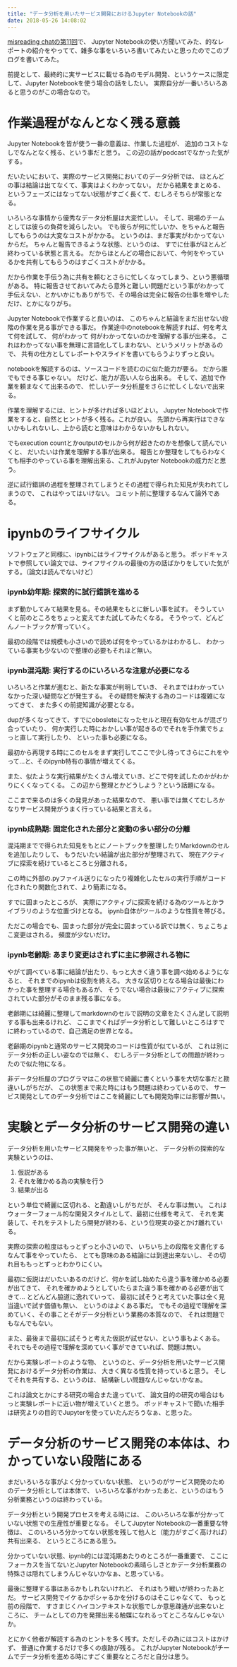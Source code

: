 ```yaml
---
title: "データ分析を用いたサービス開発におけるJupyter Notebookの話"
date: 2018-05-26 14:08:02
---
```


[misreading chatの第11回](https://misreading.chat/2018/05/24/episode-11-the-story-in-the-notebook/)で、
Jupyter Notebookの使い方聞いてみた、的なレポートの紹介をやってて、雑多な事をいろいろ書いてみたいと思ったのでこのブログを書いてみた。

前提として、最終的に実サービスに載せる為のモデル開発、というケースに限定して、Jupyter Notebookを使う場合の話をしたい。
実際自分が一番いろいろあると思うのがこの場合なので。

# 作業過程がなんとなく残る意義

Jupyter Notebookを皆が使う一番の意義は、作業した過程が、
追加のコストなしでなんとなく残る、という事だと思う。
この辺の話がpodcastでなかった気がする。

だいたいにおいて、実際のサービス開発においてのデータ分析では、
ほとんどの事は結論は出てなくて、事実はよくわかってない。
だから結果をまとめる、というフェーズにはなってない状態がすごく長くて、むしろそちらが常態となる。

いろいろな事情から優秀なデータ分析屋は大変忙しい。
そして、現場のチームとしては彼らの負荷を減らしたい。
でも彼らが何に忙しいか、をちゃんと報告してもらうのは大変なコストがかかる。
というのは、まだ事実がわかってないからだ。
ちゃんと報告できるような状態、というのは、
すでに仕事がほとんど終わっている状態と言える。
だからほとんどの場合において、今何をやっているかを共有してもらうのはすごくコストがかかる。

だから作業を手伝う為に共有を頼むとさらに忙しくなってしまう、という悪循環がある。
特に報告させておいてみたら意外と難しい問題だという事がわかって手伝えない、とかいかにもありがちで、その場合は完全に報告の仕事を増やしただけ、とかになりがち。

Jupyter Notebookで作業すると良いのは、
このちゃんと結論をまだ出せない段階の作業を見る事ができる事だ。
作業途中のnotebookを解読すれば、何を考えて何を試して、
何がわかって 何がわかってないのかを理解する事が出来る。
これはわかってない事を無理に言語化してしまわない、というメリットがあるので、
共有の仕方としてレポートやスライドを書いてもらうよりずっと良い。

notebookを解読するのは、ソースコードを読むのに似た能力が要る。
だから誰でもできる事じゃない。
だけど、能力が高い人なら出来る。
そして、追加で作業を頼まなくて出来るので、
忙しいデータ分析屋をさらに忙しくしないで出来る。

作業を理解するには、ヒントが多ければ多いほどよい。
Jupyter Notebookで作業をすると、自然とヒントが多く残る。これが良い。
先頭から再実行はできないかもしれないし、上から読むと意味はわからないかもしれない。

でもexecution countとかoutputのセルから何が起きたのかを想像して読んでいくと、
だいたいは作業を理解する事が出来る。
報告とか整理をしてもらわなくても相手のやっている事を理解出来る、これがJupyter Notebookの威力だと思う。

逆に試行錯誤の過程を整理されてしまうとその過程で得られた知見が失われてしまうので、
これはやってはいけない。
コミット前に整理するなんて論外である。

# ipynbのライフサイクル

ソフトウェアと同様に、ipynbにはライフサイクルがあると思う。
ポッドキャストで参照してい論文では、ライフサイクルの最後の方の話ばかりをしていた気がする。（論文は読んでないけど）

### ipynb幼年期: 探索的に試行錯誤を進める

まず動かしてみて結果を見る。その結果をもとに新しい事を試す。
そうしていくと前のところをちょっと変えてまた試してみたくなる。
そうやって、どんどんノートブックが育っていく。

最初の段階では規模も小さいので読めば何をやっているかはわかるし、
わかっている事実も少ないので整理の必要もそれほど無い。

### ipynb混沌期: 実行するのにいろいろな注意が必要になる

いろいろと作業が進むと、新たな事実が判明していき、
それまではわかっていなかった深い疑問などが発生する。
その疑問を解決する為のコードは複雑になってきて、
また多くの前提知識が必要となる。

dupが多くなってきて、すでにobosleteになったセルと現在有効なセルが混ざり合っていたり、
何か実行した時におかしい事が起きるのでそれを手作業でちょっと直して実行したり、
といった事も必要になる。

最初から再現する時にこのセルをまず実行してここで少し待ってさらにこれをやって…と、そのipynb特有の事情が増えてくる。

また、似たような実行結果がたくさん増えていき、どこで何を試したのかがわかりにくくなってくる。
この辺から整理とかどうしよう？という話題になる。

ここまで来るのは多くの発見があった結果なので、
悪い事では無くてむしろかなりサービス開発がうまく行っている結果と言える。

### ipynb成熟期: 固定化された部分と変動の多い部分の分離

混沌期までで得られた知見をもとにノートブックを整理したりMarkdownのセルを追加したりして、
もうだいたい結論が出た部分が整理されて、
現在アクティブに探索を続けているところと分離される。

この時に外部の.pyファイル送りになったり複雑化したセルの実行手順がコード化されたり関数化されて、より簡素になる。

すでに固まったところが、
実際にアクティブに探索を続ける為のツールとかライブラリのような位置づけとなる。
ipynb自体がツールのような性質を帯びる。

ただこの場合でも、固まった部分が完全に固まっている訳では無く、ちょこちょこ変更はされる。
頻度が少ないだけ。

### ipynb老齢期: あまり変更はされずに主に参照される物に

やがて調べている事に結論が出たり、もっと大きく違う事を調べ始めるようになると、
それまでのipynbは役割を終える。
大きな区切りとなる場合は最後にわかった事を整理する場合もあるが、
そうでない場合は最後にアクティブに探索されていた部分がそのまま残る事になる。

老齢期には綺麗に整理してmarkdownのセルで説明の文章をたくさん足して説明する事も出来るけれど、
ここまでくればデータ分析として難しいところはすでに終わっているので、自己満足の世界となる。

老齢期のipynbと通常のサービス開発のコードは性質が似ているが、
これは別にデータ分析の正しい姿なのでは無く、
むしろデータ分析としての問題が終わったので似た物になる。

非データ分析屋のプログラマはこの状態で綺麗に書くという事を大切な事だと勘違いしがちだが、
この状態まで来た時にはもう問題は終わっているので、
サービス開発としてのデータ分析ではここを綺麗にしても開発効率には影響が無い。

# 実験とデータ分析のサービス開発の違い

データ分析を用いたサービス開発をやった事が無いと、
データ分析の探索的な実験というのは、

1. 仮説がある
2. それを確かめる為の実験を行う
3. 結果が出る

という単位で綺麗に区切れる、と勘違いしがちだが、
そんな事は無い。
これはウォーターフォール的な開発スタイルとして、最初に仕様を考えて、
それを実装して、それをテストしたら開発が終わる、という位現実の姿とかけ離れている。

実際の探索の粒度はもっとずっと小さいので、
いちいち上の段階を文書化するなんて事をやっていたら、
とても意味のある結論には到達出来ないし、
その切れ目ももっとずっとわかりにくい。

最初に仮説はだいたいあるのだけど、何かを試し始めたら違う事を確かめる必要が出てきて、
それを確かめようとしていたらまた違う事を確かめる必要が出てきて…
とどんどん脇道に逸れていって、
最初に試そうと考えていた事は全く見当違いで試す価値も無い、
というのはよくある事だ。
でもその過程で理解を深めていく、その事ことそがデータ分析という業務の本質なので、
それは問題でもなんでもない。

また、最後まで最初に試そうと考えた仮説が試せない、という事もよくある。
それでもその過程で理解を深めていく事ができていれば、問題は無い。

だから実験レポートのような物、
というのと、データ分析を用いたサービス開発におけるデータ分析の作業は、
大きく異なる性質を持っていると思う。
そしてそれを共有する、というのは、
結構新しい問題なんじゃないかなぁ。

これは論文とかにする研究の場合また違っていて、
論文目的の研究の場合はもっと実験レポートに近い物が増えていくと思う。
ポッドキャストで聞いた相手は研究よりの目的でJupyterを使っていたんだろうなぁ、と思った。

# データ分析のサービス開発の本体は、わかっていない段階にある

まだいろいろな事がよく分かっていない状態、
というのがサービス開発のためのデータ分析としては本体で、
いろいろな事がわかったあと、というのはもう分析業務というのは終わっている。

データ分析という開発プロセスを考える時には、
このいろいろな事が分かっていない状態での生産性が重要となる。
そしてJupyter Notebookの一番重要な特徴は、
このいろいろ分かってない状態を残して他人と（能力がすごく高ければ）共有出来る、
というところにある思う。

分かっていない状態、ipynb的には混沌期あたりのところが一番重要で、
ここにフォーカスを当てないとJupyter Notebookの素晴らしさとかデータ分析業務の特殊さは隠れてしまうんじゃないかなぁ、と思っている。

最後に整理する事はあるかもしれないけれど、
それはもう戦いが終わったあとだ。
サービス開発でイケるかポシャるかを分けるのはそこじゃなくて、
もっと前の段階で、
すさまじくハイコンテキストな状態でしか意思疎通が出来ないところに、
チームとしての力を発揮出来る触媒になれるってところなんじゃないか。

とにかく他者が解読する為のヒントを多く残す。ただしその為にはコストはかけず、
普通に作業するだけで多くの痕跡が残る。
これがJupyter Notebookがチームでデータ分析を進める時にすごく重要なところだと自分は思う。
